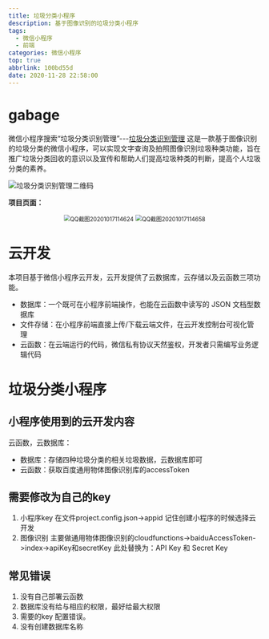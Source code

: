 ```yaml
---
title: 垃圾分类小程序
description: 基于图像识别的垃圾分类小程序
tags:
  - 微信小程序
  - 前端
categories: 微信小程序
top: true
abbrlink: 100bd55d
date: 2020-11-28 22:58:00
---
```

# gabage
微信小程序搜索“垃圾分类识别管理”---[垃圾分类识别管理](https://github.com/looles/gabage)
这是一款基于图像识别的垃圾分类的微信小程序，可以实现文字查询及拍照图像识别垃圾种类功能，旨在推广垃圾分类回收的意识以及宣传和帮助人们提高垃圾种类的判断，提高个人垃圾分类的素养。

![垃圾分类识别管理二维码](https://gitee.com/happyzm/images/raw/master/%E5%9E%83%E5%9C%BE%E5%88%86%E7%B1%BB%E8%AF%86%E5%88%AB%E7%AE%A1%E7%90%86%E4%BA%8C%E7%BB%B4%E7%A0%81.png)

**项目页面：**
<center class="half">
	<img src="C:\Users\HAPPY\Desktop\小程序_study\mygabagedingye\images\QQ截图20201017114624.png" alt="QQ截图20201017114624" style="zoom:80%;" />
	<img src="C:\Users\HAPPY\Desktop\小程序_study\mygabagedingye\images\QQ截图20201017114658.png" alt="QQ截图20201017114658" style="zoom:80%;" />
</center>

# 云开发

本项目基于微信小程序云开发，云开发提供了云数据库，云存储以及云函数三项功能。

- 数据库：一个既可在小程序前端操作，也能在云函数中读写的 JSON 文档型数据库
- 文件存储：在小程序前端直接上传/下载云端文件，在云开发控制台可视化管理
- 云函数：在云端运行的代码，微信私有协议天然鉴权，开发者只需编写业务逻辑代码


# 垃圾分类小程序
## 小程序使用到的云开发内容

云函数，云数据库：
- 数据库：存储四种垃圾分类的相关垃圾数据，云数据库即可
- 云函数：获取百度通用物体图像识别库的accessToken
## 需要修改为自己的key 
1. 小程序key 在文件project.config.json->appid 记住创建小程序的时候选择云开发
2. 图像识别 主要做通用物体图像识别的cloudfunctions->baiduAccessToken->index->apiKey和secretKey
此处替换为：API Key 和 Secret Key

## 常见错误
1. 没有自己部署云函数
2. 数据库没有给与相应的权限，最好给最大权限
3. 需要的key 配置错误。
4. 没有创建数据库名称
